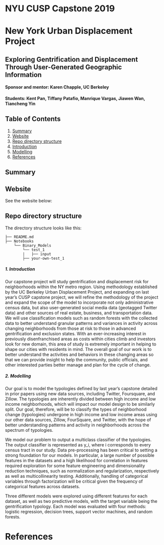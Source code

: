 # NYU CUSP Capstone 2019
# New York Urban Displacement Project

## Exploring Gentrification and Displacement Through User-Generated Geographic Information

#### Sponsor and mentor: Karen Chapple, UC Berkeley
#### Students: Kent Pan, Tiffany Patafio, Manrique Vargas, Jiawen Wan, Tiancheng Yin

## Table of Contents

1. [Summary](README.md#Summary)
1. [Website](README.md#Website)
1. [Repo directory structure](README.md#Repo-directory-structure)
1. [Introduction](README.md#Introduction)
1. [Modelling](README.md#Modelling)
1. [References](README.md#References)

## Summary

## Website
See the website below:

## Repo directory structure

The directory structure looks like this:

    ├── README.md
    ├── Notebooks
        └── Binary_Models
            └── test_1
            |   ├── input
            ├── your-own-test_1


##### 1. Introduction
Our capstone project will study gentrification and displacement risk for neighborhoods within the NY metro region. Using methodology established by the UC Berkeley Urban Displacement Project, and expanding on last year’s CUSP capstone project, we will refine the methodology of the project and expand the scope of the model to incorporate not only administrative census data, but also user-generated social media data (geotagged Twitter data) and other sources of real estate, business, and transportation data. We will use classification models such as random forests with the collected data to better understand granular patterns and variances in activity across changing neighborhoods from those at risk to those in advanced gentrification and exclusion states. With an ever-increasing interest in previously disenfranchised areas as costs within cities climb and investors look for new domain, this area of study is extremely important in helping to shape our cities with residents in mind. The overall goal of our work is to better understand the activities and behaviors in these changing areas so that we can provide insight to help the community, public officials, and other interested parties better manage and plan for the cycle of change. 

##### 2. Modelling
Our goal is to model the typologies defined by last year’s capstone detailed in prior papers using new data sources, including Twitter, Foursquare, and Zillow.  The typologies are inherently divided between high income and low income neighborhoods, which will impact our model design to be similarly split. Our goal, therefore, will be to classify the types of neighborhood change (typologies) undergone in high income and low income areas using our other data sources, Zillow, FourSquare, and Twitter, with the hope of better understanding patterns and activity in neighborhoods across the spectrum of typologies.

We model our problem to output a multiclass classifier of the typologies. The output classifier is represented as y_i, where i corresponds to every census tract in our study. Data pre-processing has been critical to setting a strong foundation for our models. In particular, a large number of possible features in the datasets and a high likelihood for correlation in features required exploration for some feature engineering and dimensionality reduction techniques, such as normalization and regularization, respectively as well as multicollinearity testing. Additionally, handling of categorical variables through factorization will be critical given the frequency of categorical features across datasets. 

Three different models were explored using different features for each dataset, as well as two predictive models, with the target variable being the gentrification typology. Each model was evaluated with four methods: logistic regression, decision trees, support vector machines, and random forests. 

# References
